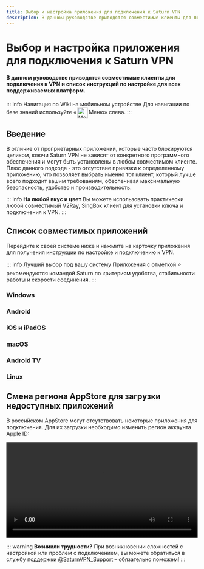 ```yaml
---
title: Выбор и настройка приложения для подключения к Saturn VPN
description: В данном руководстве приводятся совместимые клиенты для подключения к VPN и список инструкций по настройке для всех поддерживаемых платформ.
---
```


# Выбор и настройка приложения для подключения к Saturn VPN
#### В данном руководстве приводятся совместимые клиенты для подключения к VPN и список инструкций по настройке для всех поддерживаемых платформ.

::: info Навигация по Wiki на мобильном устройстве 
Для навигации по базе знаний используйте «<img src="/icons/menu.svg" alt="Меню" style="display: inline; height: 2em; vertical-align: middle; margin: 0 2px;">Меню» слева.
:::

## Введение

В отличие от проприетарных приложений, которые часто блокируются целиком, ключи Saturn VPN не зависят от конкретного программного обеспечения и могут быть установлены в любом совместимом клиенте. Плюс данного подхода - это отсутствие привязки к определенному приложению, что позволяет выбрать именно тот клиент, который лучше всего подходит вашим требованиям, обеспечивая максимальную безопасность, удобство и производительность. 

::: info **На любой вкус и цвет** 
Вы можете использовать практически любой совместимый V2Ray, SingBox клиент для установки ключа и подключения к VPN.
:::

## Список совместимых приложений

Перейдите к своей системе ниже и нажмите на карточку приложения для получения инструкции по настройке и подключению к VPN.

::: info Лучший выбор под вашу систему
Приложения с отметкой ⭐ рекомендуются командой Saturn по критериям удобства, стабильности работы и скорости соединения.
:::

### Windows

<CompactCards :cards="[
  {
    title: '⭐ v2RayTun',
    image: '/pages/windows/v2raytun.webp',
    link: '/setup-guide/windows/v2raytun'
  },
  {
    title: 'Hiddify',
    image: '/pages/windows/hiddify.webp',
    link: '/setup-guide/windows/hiddify'
  },
  {
    title: 'NekoRay',
    image: '/pages/windows/nekoray.webp',
    link: '/setup-guide/windows/nekoray'
  },
  {
    title: 'v2rayN',
    image: '/pages/windows/v2rayn.webp',
    link: '/setup-guide/windows/v2rayn'
  },
]" />

### Android

<CompactCards :cards="[
  {
    title: '⭐ v2RayTun',
    image: '/pages/android/v2raytun.webp',
    link: '/setup-guide/android/v2raytun'
  },
  {
    title: 'Happ',
    image: '/pages/android/happ.webp',
    link: '/setup-guide/android/happ'
  },
  {
    title: 'Hiddify',
    image: '/pages/android/hiddify.webp',
    link: '/setup-guide/android/hiddify'
  },
  {
    title: 'NekoRay',
    image: '/pages/android/nekoray.webp',
    link: '/setup-guide/android/nekoray'
  },
  {
    title: 'v2RayNG',
    image: '/pages/android/v2rayng.webp',
    link: '/setup-guide/android/v2rayng'
  },
  {
    title: 'V2Box',
    image: '/pages/android/v2box.webp',
    link: '/setup-guide/android/v2box'
  },
]" />

### iOS и iPadOS

<CompactCards :cards="[
  {
    title: '⭐ v2RayTun',
    image: '/pages/ios/v2raytun.webp',
    link: '/setup-guide/ios/v2raytun'
  },
  {
    title: 'Happ',
    image: '/pages/ios/happ.webp',
    link: '/setup-guide/ios/happ'
  },
  {
    title: 'Hiddify',
    image: '/pages/ios/hiddify.webp',
    link: '/setup-guide/ios/hiddify'
  },
  {
    title: 'V2Box',
    image: '/pages/ios/v2box.webp',
    link: '/setup-guide/ios/v2box'
  },
]" />

### macOS

<CompactCards :cards="[
  {
    title: '⭐ v2RayTun',
    image: '/pages/macos/v2raytun.webp',
    link: '/setup-guide/macos/v2raytun'
  },
  {
    title: 'Happ',
    image: '/pages/macos/happ.webp',
    link: '/setup-guide/macos/happ'
  },
  {
    title: 'Hiddify',
    image: '/pages/macos/hiddify.webp',
    link: '/setup-guide/macos/hiddify'
  },
  {
    title: 'V2Box',
    image: '/pages/macos/v2box.webp',
    link: '/setup-guide/macos/v2box'
  },
]" />

### Android TV
<CompactCards :cards="[
  {
    title: '⭐ v2RayTun',
    image: '/pages/androidtv/v2raytun.webp',
    link: '/setup-guide/androidtv/v2raytun'
  },
  {
    title: 'Hiddify',
    image: '/pages/androidtv/hiddify.webp',
    link: '/setup-guide/androidtv/hiddify'
  }
]" />

### Linux
<CompactCards :cards="[
  {
    title: '⭐ NekoRay',
    image: '/pages/linux/nekoray.webp',
    link: '/setup-guide/linux/nekoray'
  }
]" />

## Смена региона AppStore для загрузки недоступных приложений

В российском AppStore могут отсутствовать некоторые приложения для подключения. Для их загрузки необходимо изменить регион аккаунта Apple ID:

<video controls width="100%">
  <source src="/appstore.mp4" type="video/mp4">
  Ваш браузер не поддерживает видео.
</video>

::: warning **Возникли трудности?** 
При возникновении сложностей с настройкой или проблем с подключением, вы можете обратиться в службу поддержки [@SaturnVPN_Support](https://t.me/SaturnVPN_Support) – обязательно поможем!
:::
